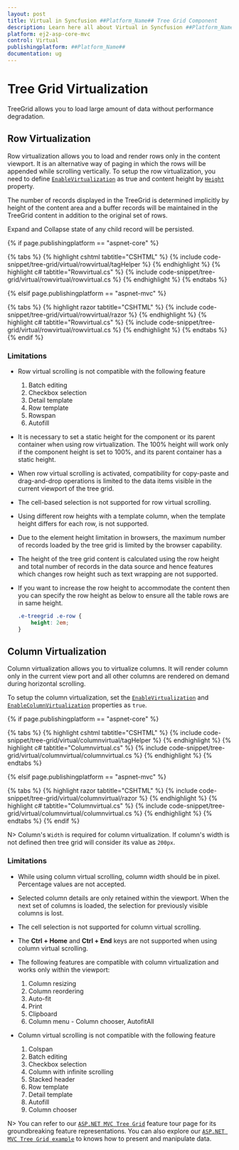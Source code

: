 ```yaml
---
layout: post
title: Virtual in Syncfusion ##Platform_Name## Tree Grid Component
description: Learn here all about Virtual in Syncfusion ##Platform_Name## Tree Grid component of Syncfusion Essential JS 2 and more.
platform: ej2-asp-core-mvc
control: Virtual
publishingplatform: ##Platform_Name##
documentation: ug
---
```



# Tree Grid Virtualization

TreeGrid allows you to load large amount of data without performance degradation.

## Row Virtualization

Row virtualization allows you to load and render rows only in the content viewport. It is an alternative way of paging in which the rows will be appended while scrolling vertically. To setup the row virtualization, you need to define [`EnableVirtualization`](https://help.syncfusion.com/cr/aspnetcore-js2/Syncfusion.EJ2.TreeGrid.TreeGrid.html#Syncfusion_EJ2_TreeGrid_TreeGrid_EnableVirtualization) as true and content height by [`Height`](https://help.syncfusion.com/cr/aspnetcore-js2/Syncfusion.EJ2.TreeGrid.TreeGrid.html#Syncfusion_EJ2_TreeGrid_TreeGrid_Height) property.

The number of records displayed in the TreeGrid is determined implicitly by height of the content area and a buffer records will be maintained in the TreeGrid content in addition to the original set of rows.

Expand and Collapse state of any child record will be persisted.

{% if page.publishingplatform == "aspnet-core" %}

{% tabs %}
{% highlight cshtml tabtitle="CSHTML" %}
{% include code-snippet/tree-grid/virtual/rowvirtual/tagHelper %}
{% endhighlight %}
{% highlight c# tabtitle="Rowvirtual.cs" %}
{% include code-snippet/tree-grid/virtual/rowvirtual/rowvirtual.cs %}
{% endhighlight %}
{% endtabs %}

{% elsif page.publishingplatform == "aspnet-mvc" %}

{% tabs %}
{% highlight razor tabtitle="CSHTML" %}
{% include code-snippet/tree-grid/virtual/rowvirtual/razor %}
{% endhighlight %}
{% highlight c# tabtitle="Rowvirtual.cs" %}
{% include code-snippet/tree-grid/virtual/rowvirtual/rowvirtual.cs %}
{% endhighlight %}
{% endtabs %}
{% endif %}

### Limitations 

* Row virtual scrolling is not compatible with the following feature
    1. Batch editing
    2. Checkbox selection
    3. Detail template
    4. Row template
    5. Rowspan
    6. Autofill
	
* It is necessary to set a static height for the component or its parent container when using row virtualization. The 100% height will work only if the component height is set to 100%, and its parent container has a static height.

* When row virtual scrolling is activated, compatibility for copy-paste and drag-and-drop operations is limited to the data items visible in the current viewport of the tree grid.
* The cell-based selection is not supported for row virtual scrolling. 
* Using different row heights with a template column, when the template height differs for each row, is not supported.
* Due to the element height limitation in browsers, the maximum number of records loaded by the tree grid is limited by the browser capability.
* The height of the tree grid content is calculated using the row height and total number of records in the data source and hence features which changes row height such as text wrapping are not supported.
* If you want to increase the row height to accommodate the content then you can specify the row height as below to ensure all the table rows are in same height.

    ```css
    .e-treegrid .e-row {
        height: 2em;
    }
    ```

## Column Virtualization

Column virtualization allows you to virtualize columns. It will render column only in the current view port and all other columns are rendered on demand during horizontal scrolling.

To setup the column virtualization, set the [`EnableVirtualization`](https://help.syncfusion.com/cr/aspnetcore-js2/Syncfusion.EJ2.TreeGrid.TreeGrid.html#Syncfusion_EJ2_TreeGrid_TreeGrid_EnableVirtualization) and [`EnableColumnVirtualization`](https://help.syncfusion.com/cr/aspnetcore-js2/Syncfusion.EJ2.TreeGrid.TreeGrid.html#Syncfusion_EJ2_TreeGrid_TreeGrid_EnableColumnVirtualization) properties as `true`.

{% if page.publishingplatform == "aspnet-core" %}

{% tabs %}
{% highlight cshtml tabtitle="CSHTML" %}
{% include code-snippet/tree-grid/virtual/columnvirtual/tagHelper %}
{% endhighlight %}
{% highlight c# tabtitle="Columnvirtual.cs" %}
{% include code-snippet/tree-grid/virtual/columnvirtual/columnvirtual.cs %}
{% endhighlight %}
{% endtabs %}

{% elsif page.publishingplatform == "aspnet-mvc" %}

{% tabs %}
{% highlight razor tabtitle="CSHTML" %}
{% include code-snippet/tree-grid/virtual/columnvirtual/razor %}
{% endhighlight %}
{% highlight c# tabtitle="Columnvirtual.cs" %}
{% include code-snippet/tree-grid/virtual/columnvirtual/columnvirtual.cs %}
{% endhighlight %}
{% endtabs %}
{% endif %}



N> Column's `Width` is required for column virtualization. If column's width is not defined then tree grid will consider its value as `200px`.



### Limitations 

* While using column virtual scrolling, column width should be in pixel. Percentage values are not accepted.
* Selected column details are only retained within the viewport. When the next set of columns is loaded, the selection for previously visible columns is lost.
* The cell selection is not supported for column virtual scrolling.
* The **Ctrl + Home** and **Ctrl + End** keys are not supported when using column virtual scrolling.
* The following features are compatible with column virtualization and works only within the viewport:
   1. Column resizing
   2. Column reordering
   3. Auto-fit
   4. Print
   5. Clipboard
   6. Column menu - Column chooser, AutofitAll

* Column virtual scrolling is not compatible with the following feature
    1. Colspan
    2. Batch editing
    3. Checkbox selection
    4. Column with infinite scrolling
    5. Stacked header
    6. Row template
    7. Detail template
    8. Autofill
    9. Column chooser
       
N> You can refer to our [`ASP.NET MVC Tree Grid`](https://www.syncfusion.com/aspnet-mvc-ui-controls/tree-grid) feature tour page for its groundbreaking feature representations. You can also explore our [`ASP.NET MVC Tree Grid example`](https://ej2.syncfusion.com/aspnetmvc/TreeGrid/Overview#/material) to knows how to present and manipulate data.
